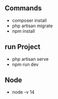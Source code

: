 

## Commands
- composer install
- php artisan migrate
- npm install

## run Project
- php artisan serve
- npm run dev
## Node

- node -v 14 






